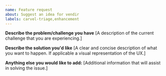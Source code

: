 ```yaml
---
name: Feature request
about: Suggest an idea for vendir
labels: carvel-triage,enhancement
---
```


**Describe the problem/challenge you have**
[A description of the current challenge that you are experiencing.]


**Describe the solution you'd like**
[A clear and concise description of what you want to happen. If applicable a visual representation of the UX.]


**Anything else you would like to add:**
[Additional information that will assist in solving the issue.]
